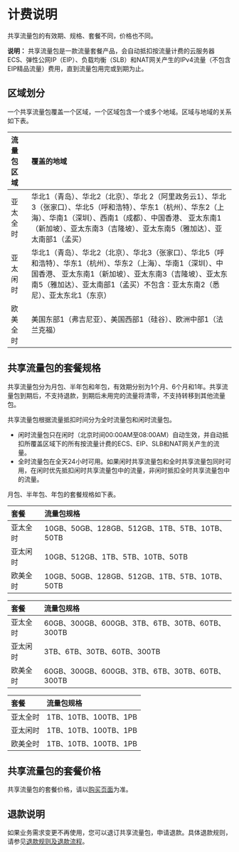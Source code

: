 # 计费说明

共享流量包的有效期、规格、套餐不同，价格也不同。

**说明：** 共享流量包是一款流量套餐产品，会自动抵扣按流量计费的云服务器ECS、弹性公网IP（EIP）、负载均衡（SLB）和NAT网关产生的IPv4流量（不包含EIP精品流量）费用，直到流量包用完或到期为止。

## 区域划分

一个共享流量包覆盖一个区域，一个区域包含一个或多个地域。区域与地域的关系如下表。

|流量包区域|覆盖的地域|
|:----|:----|
|亚太全时|华北1（青岛）、华北2（北京）、华北 2（阿里政务云1）、华北3（张家口）、华北5（呼和浩特）、华东1（杭州）、华东2（上海）、华南1（深圳）、西南1（成都）、中国香港、 亚太东南1（新加坡）、亚太东南3（吉隆坡）、亚太东南5（雅加达）、亚太南部1（孟买）|
|亚太闲时|华北1（青岛）、华北2（北京）、华北3（张家口）、华北5（呼和浩特）、华东1（杭州）、华东2（上海）、华南1（深圳）、中国香港、 亚太东南1（新加坡）、亚太东南3（吉隆坡）、亚太东南5（雅加达）、亚太南部1（孟买）不包含：亚太东南2（悉尼）、亚太东北1（东京） |
|欧美全时|美国东部1（弗吉尼亚）、美国西部1（硅谷）、欧洲中部1（法兰克福）|

## 共享流量包的套餐规格

共享流量包分为月包、半年包和年包，有效期分别为1个月、6个月和1年。共享流量包到期后，不支持退款，到期后未用完的流量将清零，不支持转移到其他流量包。

共享流量包根据流量抵扣时间分为全时流量包和闲时流量包。

-   闲时流量包只在闲时（北京时间00:00AM至08:00AM）自动生效，并自动抵扣所覆盖区域下的所有按流量计费的ECS、EIP、SLB和NAT网关产生的流量。
-   全时流量包在全天24小时可用。如果闲时共享流量包和全时共享流量包同时可用，在闲时优先抵扣闲时共享流量包中的流量，非闲时抵扣全时共享流量包中的流量。

月包、半年包、年包的套餐规格如下表。

|套餐|流量包规格|
|:-|:----|
|亚太全时|10GB、50GB、128GB、512GB、1TB、5TB、10TB、50TB|
|亚太闲时|10GB、512GB、1TB、5TB、10TB、50TB|
|欧美全时|10GB、50GB、128GB、512GB、1TB、5TB、10TB、50TB|

|套餐|流量包规格|
|:-|:----|
|亚太全时|60GB、300GB、600GB、3TB、6TB、30TB、60TB、300TB|
|亚太闲时|3TB、6TB、30TB、60TB、300TB|
|欧美全时|60GB、300GB、600GB、3TB、6TB、30TB、60TB、300TB|

|套餐|流量包规格|
|:-|:----|
|亚太全时|1TB、10TB、100TB、1PB|
|亚太闲时|1TB、10TB、100TB、1PB|
|欧美全时|1TB、10TB、100TB、1PB|

## 共享流量包的套餐价格

共享流量包的套餐价格，请以[购买页面](https://common-buy.aliyun.com/?&commodityCode=flowbag#/buy)为准。

## 退款说明

如果业务需求变更不再使用，您可以退订共享流量包，申请退款。具体退款规则，请参见[退款规则及退款流程](https://help.aliyun.com/document_detail/37096.html)。

